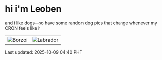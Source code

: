 # hi i'm Leoben

and i like dogs—so have some random dog pics that change whenever my CRON feels like it

|  |  |
|--------|----------|
| ![Borzoi](https://random-dog-vercel.vercel.app/api/random-borzoi?v=1759956051) | ![Labrador](https://random-dog-vercel.vercel.app/api/random-labrador?v=1759956051) |

Last updated: 2025-10-09 04:40 PHT
